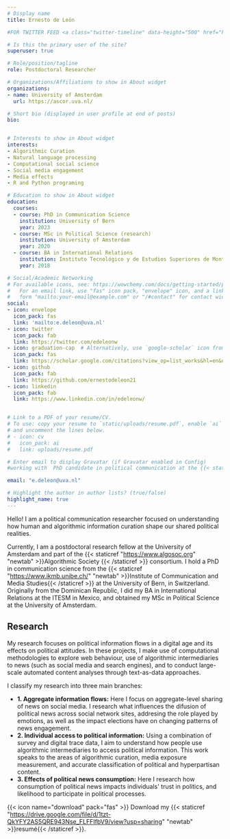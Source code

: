 ```yaml
---
# Display name
title: Ernesto de León

#FOR TWITTER FEED <a class="twitter-timeline" data-height="500" href="https://twitter.com/edeleonw?ref_src=twsrc%5Etfw">Tweets by edeleonw</a> <script async src="https://platform.twitter.com/widgets.js" charset="utf-8"></script>

# Is this the primary user of the site?
superuser: true

# Role/position/tagline
role: Postdoctoral Researcher

# Organizations/Affiliations to show in About widget
organizations:
- name: University of Amsterdam
  url: https://ascor.uva.nl/

# Short bio (displayed in user profile at end of posts)
bio: 


# Interests to show in About widget
interests:
- Algorithmic Curation
- Natural language processing 
- Computational social science
- Social media engagement
- Media effects
- R and Python programing

# Education to show in About widget
education:
  courses:
  - course: PhD in Communication Science
    institution: University of Bern
    year: 2023
  - course: MSc in Political Science (research)
    institution: University of Amsterdam
    year: 2020
  - course: BA in International Relations
    institution: Instituto Tecnológico y de Estudios Superiores de Monterrey
    year: 2018

# Social/Academic Networking
# For available icons, see: https://wowchemy.com/docs/getting-started/page-builder/#icons
#   For an email link, use "fas" icon pack, "envelope" icon, and a link in the
#   form "mailto:your-email@example.com" or "/#contact" for contact widget.
social:
- icon: envelope
  icon_pack: fas
  link: 'mailto:e.deleon@uva.nl'
- icon: twitter
  icon_pack: fab
  link: https://twitter.com/edeleonw
- icon: graduation-cap  # Alternatively, use `google-scholar` icon from `ai` icon pack
  icon_pack: fas
  link: https://scholar.google.com/citations?view_op=list_works&hl=en&user=KIryDwUAAAAJ&gmla=AJsN-F7k70mVNkzfXJ_Cbs77idrvs93bA4F_nTsTlmViSUXfGtm6n2JowNzUc3dA1Fm8bX_URAWimhnFuIgfz-yqy4olMj0XPQqtnCWHkYARIuPnUe-TtZ3YFTfB20MqUNPWT9hAdQHF
- icon: github
  icon_pack: fab
  link: https://github.com/ernestodeleon21
- icon: linkedin
  icon_pack: fab
  link: https://www.linkedin.com/in/edeleonw/


# Link to a PDF of your resume/CV.
# To use: copy your resume to `static/uploads/resume.pdf`, enable `ai` icons in `params.toml`, 
# and uncomment the lines below.
# - icon: cv
#   icon_pack: ai
#   link: uploads/resume.pdf

# Enter email to display Gravatar (if Gravatar enabled in Config)
#working with  PhD candidate in political communication at the {{< staticref "https://www.ikmb.unibe.ch/" "newtab" >}}Institute of Communication and Media Studies{{< /staticref >}} at the University of Bern, in Switzerland. Currently, I’m part of the research project “Reciprocal relations between populist radical-right attitudes and political information behavior” led by {{< staticref "https://www.ikmb.unibe.ch/ueber_uns/personen/prof_dr_adam_silke/index_ger.html" "newtab" >}}Prof Dr Silke Adam{{< /staticref >}} (supervisor) at the University of Bern, and {{< staticref "https://www.uni-koblenz-landau.de/de/landau/fb8/ikms/kompsych/mmaier" "newtab" >}}Prof Dr Michaela Maier{{< /staticref >}} at the University of Koblenz-Landau. Originally from the Dominican Republic, I did my BA in International Relations at the ITESM in Mexico, and obtained my MSc in Political Science (research) at the University of Amsterdam. 

email: "e.deleon@uva.nl"

# Highlight the author in author lists? (true/false)
highlight_name: true
---
```


Hello! I am a political communication researcher focused on understanding how human and algorithmic information curation shape our shared political realities. 

Currently, I am a postdoctoral research fellow at the University of Amsterdam and part of the {{< staticref "https://www.algosoc.org" "newtab" >}}Algorithmic Society {{< /staticref >}} consortium. I hold a PhD in communication science from the {{< staticref "https://www.ikmb.unibe.ch/" "newtab" >}}Institute of Communication and Media Studies{{< /staticref >}} at the University of Bern, in Switzerland. Originally from the Dominican Republic, I did my BA in International Relations at the ITESM in Mexico, and obtained my MSc in Political Science at the University of Amsterdam.






## Research


My research focuses on political information flows in a digital age and its effects on political attitudes. In these projects, I make use of computational methodologies to explore web behaviour, use of algorithmic intermediaries to news (such as social media and search engines), and to conduct large-scale automated content analyses through text-as-data approaches. 

I classify my research into three main branches:


-	**1. Aggregate information flows:** Here I focus on aggregate-level sharing of news on social media. I research what influences the difusion of political news across social network sites, addresing  the role played by emotions, as well as the impact elections have on changing patterns of news engagement.
- **2. Individual access to political information:** Using a combination of survey and digital trace data, I aim to understand how people use algorithmic intermediaries to access political information. This work speaks to the areas of algorithmic curation, media exposure measurement, and accurate classification of political and hyperpartisan content. 
- **3. Effects of political news consumption:** Here I research how consumption of political news impacts individuals' trust in politics, and likelihood to participate in political processes.   


{{< icon name="download" pack="fas" >}} Download my {{< staticref "https://drive.google.com/file/d/1tzt-QkYFY2AS5QRE943Nse_FLFFIfbV9/view?usp=sharing" "newtab" >}}resumé{{< /staticref >}}.


